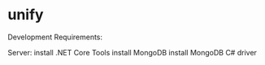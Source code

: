 # unify

Development Requirements:

Server:
install .NET Core Tools
install MongoDB
install MongoDB C# driver
